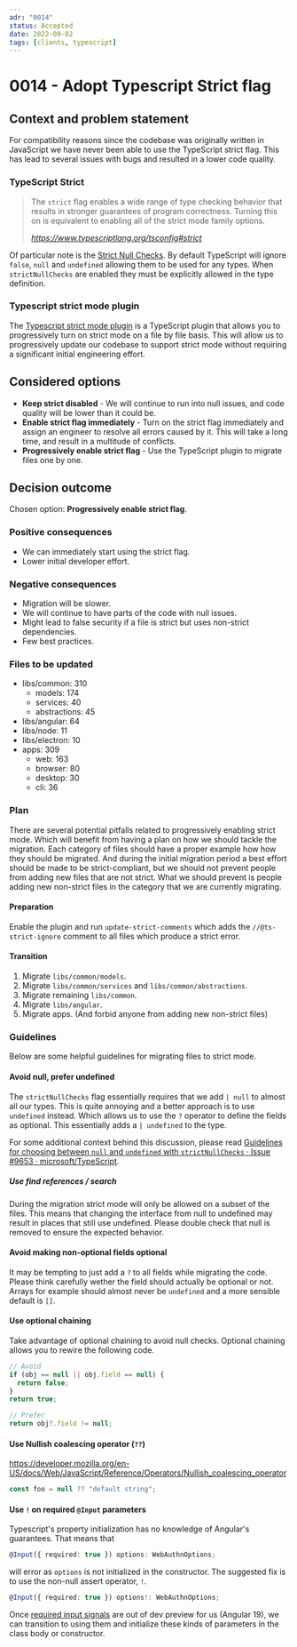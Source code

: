 ```yaml
---
adr: "0014"
status: Accepted
date: 2022-09-02
tags: [clients, typescript]
---
```


# 0014 - Adopt Typescript Strict flag

<AdrTable frontMatter={frontMatter}></AdrTable>

## Context and problem statement

For compatibility reasons since the codebase was originally written in JavaScript we have never been
able to use the TypeScript strict flag. This has lead to several issues with bugs and resulted in a
lower code quality.

### TypeScript Strict

> The `strict` flag enables a wide range of type checking behavior that results in stronger
> guarantees of program correctness. Turning this on is equivalent to enabling all of the strict
> mode family options.
>
> <cite>https://www.typescriptlang.org/tsconfig#strict</cite>

Of particular note is the [Strict Null Checks][null]. By default TypeScript will ignore `false`,
`null` and `undefined` allowing them to be used for any types. When `strictNullChecks` are enabled
they must be explicitly allowed in the type definition.

### Typescript strict mode plugin

The [Typescript strict mode plugin][plugin] is a TypeScript plugin that allows you to progressively
turn on strict mode on a file by file basis. This will allow us to progressively update our codebase
to support strict mode without requiring a significant initial engineering effort.

## Considered options

- **Keep strict disabled** - We will continue to run into null issues, and code quality will be
  lower than it could be.
- **Enable strict flag immediately** - Turn on the strict flag immediately and assign an engineer to
  resolve all errors caused by it. This will take a long time, and result in a multitude of
  conflicts.
- **Progressively enable strict flag** - Use the TypeScript plugin to migrate files one by one.

## Decision outcome

Chosen option: **Progressively enable strict flag**.

### Positive consequences

- We can immediately start using the strict flag.
- Lower initial developer effort.

### Negative consequences

- Migration will be slower.
- We will continue to have parts of the code with null issues.
- Might lead to false security if a file is strict but uses non-strict dependencies.
- Few best practices.

### Files to be updated

- libs/common: 310
  - models: 174
  - services: 40
  - abstractions: 45
- libs/angular: 64
- libs/node: 11
- libs/electron: 10
- apps: 309
  - web: 163
  - browser: 80
  - desktop: 30
  - cli: 36

### Plan

There are several potential pitfalls related to progressively enabling strict mode. Which will
benefit from having a plan on how we should tackle the migration. Each category of files should have
a proper example how how they should be migrated. And during the initial migration period a best
effort should be made to be strict-compliant, but we should not prevent people from adding new files
that are not strict. What we should prevent is people adding new non-strict files in the category
that we are currently migrating.

#### Preparation

Enable the plugin and run `update-strict-comments` which adds the `//@ts-strict-ignore` comment to
all files which produce a strict error.

#### Transition

1. Migrate `libs/common/models`.
2. Migrate `libs/common/services` and `libs/common/abstractions`.
3. Migrate remaining `libs/common`.
4. Migrate `libs/angular`.
5. Migrate apps. (And forbid anyone from adding new non-strict files)

### Guidelines

Below are some helpful guidelines for migrating files to strict mode.

#### Avoid null, prefer undefined

The `strictNullChecks` flag essentially requires that we add `| null` to almost all our types. This
is quite annoying and a better approach is to use `undefined` instead. Which allows us to use the
`?` operator to define the fields as optional. This essentially adds a `| undefined` to the type.

For some additional context behind this discussion, please read
[Guidelines for choosing between `null` and `undefined` with `strictNullChecks` · Issue #9653 · microsoft/TypeScript](https://github.com/microsoft/TypeScript/issues/9653).

##### Use find references / search

During the migration strict mode will only be allowed on a subset of the files. This means that
changing the interface from null to undefined may result in places that still use undefined. Please
double check that null is removed to ensure the expected behavior.

#### Avoid making non-optional fields optional

It may be tempting to just add a `?` to all fields while migrating the code. Please think carefully
wether the field should actually be optional or not. Arrays for example should almost never be
`undefined` and a more sensible default is `[]`.

#### Use optional chaining

Take advantage of optional chaining to avoid null checks. Optional chaining allows you to rewire the
following code.

```ts
// Avoid
if (obj == null || obj.field == null) {
  return false;
}
return true;

// Prefer
return obj?.field != null;
```

#### Use Nullish coalescing operator (`??`)

https://developer.mozilla.org/en-US/docs/Web/JavaScript/Reference/Operators/Nullish_coalescing_operator

```ts
const foo = null ?? "default string";
```

#### Use `!` on required `@Input` parameters

Typescript's property initialization has no knowledge of Angular's guarantees. That means that

```ts
@Input({ required: true }) options: WebAuthnOptions;
```

will error as `options` is not initialized in the constructor. The suggested fix is to use the
non-null assert operator, `!`.

```ts
@Input({ required: true }) options!: WebAuthnOptions;
```

Once [required input signals][requiredInputs] are out of dev preview for us (Angular 19), we can
transition to using them and initialize these kinds of parameters in the class body or constructor.

[null]: https://www.typescriptlang.org/tsconfig#strictNullChecks
[plugin]: https://github.com/allegro/typescript-strict-plugin
[requiredInputs]: https://angular.dev/guide/components/inputs#required-inputs
